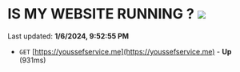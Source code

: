 # IS MY WEBSITE RUNNING ? [![](https://img.shields.io/static/v1?label=Sponsor&message=%E2%9D%A4&logo=GitHub&color=%23fe8e86)](https://github.com/sponsors/<username>)

Last updated: **1/6/2024, 9:52:55 PM**

- `GET` [https://youssefservice.me](https://youssefservice.me) - **Up** (931ms)
